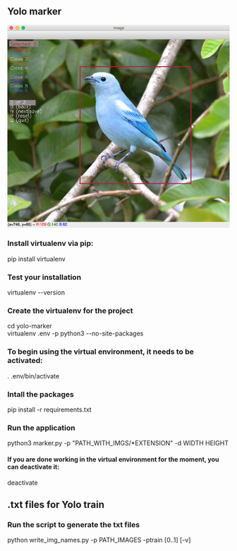 ## Yolo marker

![](screen.png?raw=true)

### Install virtualenv via pip:
pip install virtualenv

### Test your installation
virtualenv --version



### Create the virtualenv for the project
cd yolo-marker\
virtualenv .env -p python3 --no-site-packages

### To begin using the virtual environment, it needs to be activated:
. .env/bin/activate

### Intall the packages
pip install -r requirements.txt

### Run the application
python3 marker.py -p \"PATH_WITH_IMGS/*EXTENSION\" -d WIDTH HEIGHT

#### If you are done working in the virtual environment for the moment, you can deactivate it:
deactivate


## .txt files for Yolo train

### Run the script to generate the txt files
python write_img_names.py -p PATH_IMAGES -ptrain [0..1] [-v]